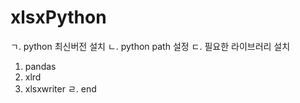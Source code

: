 # xlsxPython
ㄱ. python 최신버전 설치
ㄴ. python path 설정
ㄷ. 필요한 라이브러리 설치
   1. pandas
   2. xlrd
   3. xlsxwriter
ㄹ. end
